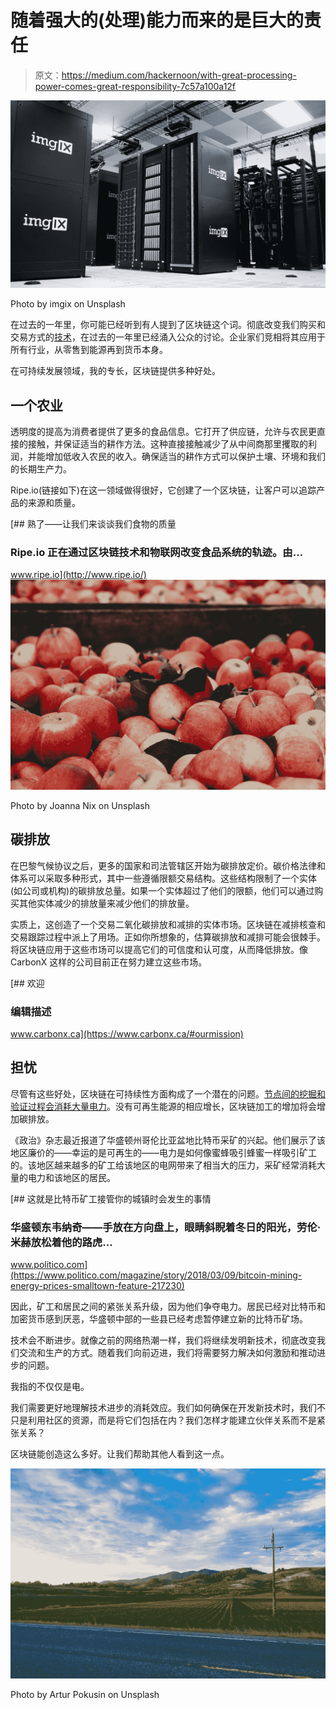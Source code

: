 # 随着强大的(处理)能力而来的是巨大的责任

> 原文：<https://medium.com/hackernoon/with-great-processing-power-comes-great-responsibility-7c57a100a12f>

![](img/efcb5e5d235307202e8247cc49599bd8.png)

Photo by imgix on Unsplash

在过去的一年里，你可能已经听到有人提到了区块链这个词。彻底改变我们购买和交易方式的[技术](https://hackernoon.com/tagged/technology)，在过去的一年里已经涌入公众的讨论。企业家们竞相将其应用于所有行业，从零售到能源再到货币本身。

在可持续发展领域，我的专长，区块链提供多种好处。

## **一个**农业

透明度的提高为消费者提供了更多的食品信息。它打开了供应链，允许与农民更直接的接触，并保证适当的耕作方法。这种直接接触减少了从中间商那里攫取的利润，并能增加低收入农民的收入。确保适当的耕作方式可以保护土壤、环境和我们的长期生产力。

Ripe.io(链接如下)在这一领域做得很好，它创建了一个区块链，让客户可以追踪产品的来源和质量。

[](http://www.ripe.io/) [## 熟了——让我们来谈谈我们食物的质量

### Ripe.io 正在通过区块链技术和物联网改变食品系统的轨迹。由…

www.ripe.io](http://www.ripe.io/) ![](img/c3dd8a251f46bca9340f26cdb2fea3bd.png)

Photo by Joanna Nix on Unsplash

## 碳排放

在巴黎气候协议之后，更多的国家和司法管辖区开始为碳排放定价。碳价格法律和体系可以采取多种形式，其中一些遵循限额交易结构。这些结构限制了一个实体(如公司或机构)的碳排放总量。如果一个实体超过了他们的限额，他们可以通过购买其他实体减少的排放量来减少他们的排放量。

实质上，这创造了一个交易二氧化碳排放和减排的实体市场。区块链在减排核查和交易跟踪过程中派上了用场。正如你所想象的，估算碳排放和减排可能会很棘手。将区块链应用于这些市场可以提高它们的可信度和认可度，从而降低排放。像 CarbonX 这样的公司目前正在努力建立这些市场。

[](https://www.carbonx.ca/#ourmission) [## 欢迎

### 编辑描述

www.carbonx.ca](https://www.carbonx.ca/#ourmission) 

## 担忧

尽管有这些好处，区块链在可持续性方面构成了一个潜在的问题。[节点间的挖掘和验证过程会消耗大量电力](https://www.technologyreview.com/s/609480/bitcoin-uses-massive-amounts-of-energybut-theres-a-plan-to-fix-it/)。没有可再生能源的相应增长，区块链加工的增加将会增加碳排放。

《政治》杂志最近报道了华盛顿州哥伦比亚盆地比特币采矿的兴起。他们展示了该地区廉价的——幸运的是可再生的——电力是如何像蜜蜂吸引蜂蜜一样吸引矿工的。该地区越来越多的矿工给该地区的电网带来了相当大的压力，采矿经常消耗大量的电力和该地区的居民。

[](https://www.politico.com/magazine/story/2018/03/09/bitcoin-mining-energy-prices-smalltown-feature-217230) [## 这就是比特币矿工接管你的城镇时会发生的事情

### 华盛顿东韦纳奇——手放在方向盘上，眼睛斜睨着冬日的阳光，劳伦·米赫放松着他的路虎…

www.politico.com](https://www.politico.com/magazine/story/2018/03/09/bitcoin-mining-energy-prices-smalltown-feature-217230) 

因此，矿工和居民之间的紧张关系升级，因为他们争夺电力。居民已经对比特币和加密货币感到厌恶，华盛顿中部的一些县已经考虑暂停建立新的比特币矿场。

技术会不断进步。就像之前的网络热潮一样，我们将继续发明新技术，彻底改变我们交流和生产的方式。随着我们向前迈进，我们将需要努力解决如何激励和推动进步的问题。

我指的不仅仅是电。

我们需要更好地理解技术进步的消耗效应。我们如何确保在开发新技术时，我们不只是利用社区的资源，而是将它们包括在内？我们怎样才能建立伙伴关系而不是紧张关系？

区块链能创造这么多好。让我们帮助其他人看到这一点。

![](img/0c1ec71345dfe7a0733aba12cae506c5.png)

Photo by Artur Pokusin on Unsplash